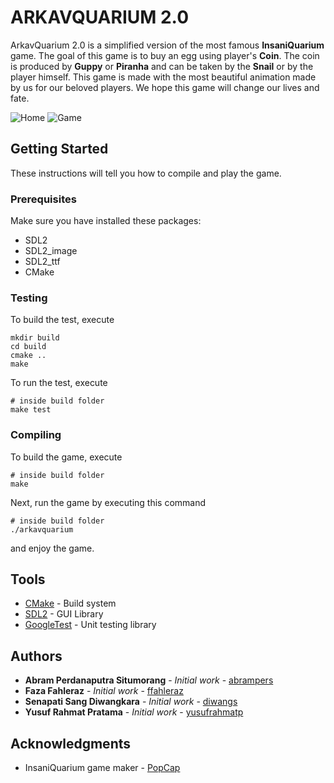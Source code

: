 # ARKAVQUARIUM 2.0

ArkavQuarium 2.0 is a simplified version of the most famous **InsaniQuarium** game. The goal of this game is to buy an egg using player's **Coin**. The coin is produced by **Guppy** or **Piranha** and can be taken by the **Snail** or by the player himself. This game is made with the most beautiful animation made by us for our beloved players. We hope this game will change our lives and fate.

![Home](doc/images/home.png)
![Game](doc/images/game.png)

## Getting Started

These instructions will tell you how to compile and play the game.

### Prerequisites

Make sure you have installed these packages:
- SDL2
- SDL2_image
- SDL2_ttf
- CMake

### Testing

To build the test, execute
```sh-session
mkdir build
cd build
cmake ..
make
```

To run the test, execute
```sh-session
# inside build folder
make test
```

### Compiling
To build the game, execute
```sh-session
# inside build folder
make
```

Next, run the game by executing this command
```
# inside build folder
./arkavquarium
```

and enjoy the game.

## Tools

* [CMake](https://gitlab.kitware.com/cmake/cmake) - Build system
* [SDL2](https://www.libsdl.org/download-2.0.php) - GUI Library
* [GoogleTest](https://github.com/google/googletest) - Unit testing library

## Authors

* **Abram Perdanaputra Situmorang** - *Initial work* - [abrampers](https://github.com/abrampers)
* **Faza Fahleraz** - *Initial work* - [ffahleraz](https://github.com/ffahleraz)
* **Senapati Sang Diwangkara** - *Initial work* - [diwangs](https://github.com/diwangs)
* **Yusuf Rahmat Pratama** - *Initial work* - [yusufrahmatp](https://github.com/yusufrahmatp)

## Acknowledgments

* InsaniQuarium game maker - [PopCap](https://www.ea.com/studios/popcap)
